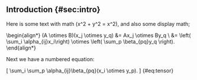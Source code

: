 ## Introduction {#sec:intro}
Here is some text with math \(x^2 + y^2 = x^2\), and also some display math;

\begin{align*}
    (A \otimes B)(x_j \otimes y_q) &= Ax_j \otimes By_q \\
                                   &= \left( \sum_i \alpha_{ij}x_i\right) \otimes \left( \sum_p \beta_{pq}y_q \right).
\end{align*}

Next we have a numbered equation:

\[
    \sum_i \sum_p \alpha_{ij}\beta_{pq}(x_i \otimes y_p).
\] {#eq:tensor}


